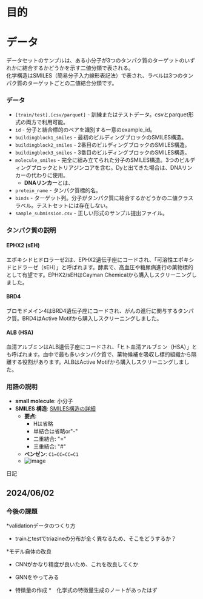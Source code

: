 # 目的

# データ
データセットのサンプルは、ある小分子が3つのタンパク質のターゲットのいずれかに結合するかどうかを示す二値分類で表される。  
化学構造はSMILES（簡易分子入力線形表記法）で表され、ラベルは3つのタンパク質のターゲットごとの二値結合分類です。

### データ
- `[train/test].[csv/parquet]` - 訓練またはテストデータ。csvとparquet形式の両方で利用可能。
- `id` - 分子と結合標的のペアを識別する一意のexample_id。
- `buildingblock1_smiles` - 最初のビルディングブロックのSMILES構造。
- `buildingblock2_smiles` - 2番目のビルディングブロックのSMILES構造。
- `buildingblock3_smiles` - 3番目のビルディングブロックのSMILES構造。
- `molecule_smiles` - 完全に組み立てられた分子のSMILES構造。3つのビルディングブロックとトリアジンコアを含む。Dyと出てきた場合は、DNAリンカーの代わりに使用。
  - **DNAリンカー**とは、
- `protein_name` - タンパク質標的名。
- `binds` - ターゲット列。分子がタンパク質に結合するかどうかの二値クラスラベル。テストセットには存在しない。
- `sample_submission.csv` - 正しい形式のサンプル提出ファイル。

### タンパク質の説明
#### EPHX2 (sEH)
エポキシドヒドロラーゼ2は、EPHX2遺伝子座にコードされ、「可溶性エポキシドヒドラーゼ（sEH）」と呼ばれます。酵素で、高血圧や糖尿病進行の薬物標的として有望です。EPHX2/sEHはCayman Chemicalから購入しスクリーニングしました。

#### BRD4
ブロモドメイン4はBRD4遺伝子座にコードされ、がんの進行に関与するタンパク質。BRD4はActive Motifから購入しスクリーニングしました。

#### ALB (HSA)
血清アルブミンはALB遺伝子座にコードされ、「ヒト血清アルブミン（HSA）」とも呼ばれます。血中で最も多いタンパク質で、薬物候補を吸収し標的組織から隔離する役割があります。ALBはActive Motifから購入しスクリーニングしました。

### 用語の説明
- **small molecule**: 小分子
- **SMILES 構造**: [SMILES構造の詳細](https://boritaso-blog.com/smiles/#toc3)
  - **要点**: 
    - Hは省略
    - 単結合は省略or"-"
    - 二重結合: "="
    - 三重結合: "#"
  - **ベンゼン**: `C1=CC=CC=C1`
  - ![image](https://github.com/hmhmhhh/BELKA/assets/120243667/901be858-7499-46e4-ab76-d8632f5f259b)


日記
## 2024/06/02
### 今後の課題
*validationデータのつくり方
  * trainとtestでtriazineの分布が全く異なるため、そこをどうするか？

*モデル自体の改良
  * CNNがかなり精度が良いため、これを改良してくか
  * GNNをやってみる

* 特徴量の作成
  *　化学式の特徴量生成のノートがあったはず   

